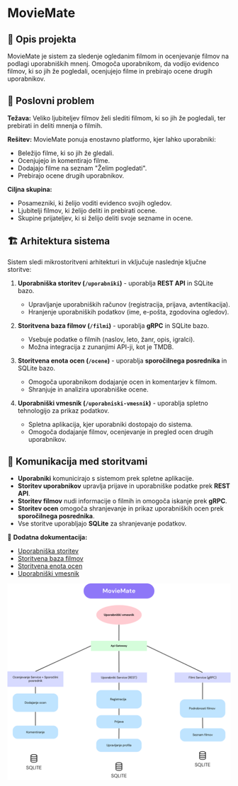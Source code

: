 # MovieMate

## 📌 Opis projekta

MovieMate je sistem za sledenje ogledanim filmom in ocenjevanje filmov na podlagi uporabniških mnenj. Omogoča uporabnikom, da vodijo evidenco filmov, ki so jih že pogledali, ocenjujejo filme in prebirajo ocene drugih uporabnikov.

## 🎯 Poslovni problem

**Težava:** Veliko ljubiteljev filmov želi slediti filmom, ki so jih že pogledali, ter prebirati in deliti mnenja o filmih.

**Rešitev:** MovieMate ponuja enostavno platformo, kjer lahko uporabniki:

- Beležijo filme, ki so jih že gledali.
- Ocenjujejo in komentirajo filme.
- Dodajajo filme na seznam "Želim pogledati".
- Prebirajo ocene drugih uporabnikov.

**Ciljna skupina:**

- Posamezniki, ki želijo voditi evidenco svojih ogledov.
- Ljubitelji filmov, ki želijo deliti in prebirati ocene.
- Skupine prijateljev, ki si želijo deliti svoje sezname in ocene.

## 🏗️ Arhitektura sistema

Sistem sledi mikrostoritveni arhitekturi in vključuje naslednje ključne storitve:

1. **Uporabniška storitev (`/uporabniki`)** - uporablja **REST API** in SQLite bazo.
   - Upravljanje uporabniških računov (registracija, prijava, avtentikacija).
   - Hranjenje uporabniških podatkov (ime, e-pošta, zgodovina ogledov).

2. **Storitvena baza filmov (`/filmi`)** - uporablja **gRPC** in SQLite bazo.
   - Vsebuje podatke o filmih (naslov, leto, žanr, opis, igralci).
   - Možna integracija z zunanjimi API-ji, kot je TMDB.

3. **Storitvena enota ocen (`/ocene`)** - uporablja **sporočilnega posrednika** in SQLite bazo.
   - Omogoča uporabnikom dodajanje ocen in komentarjev k filmom.
   - Shranjuje in analizira uporabniške ocene.

4. **Uporabniški vmesnik (`/uporabniski-vmesnik`)** - uporablja spletno tehnologijo za prikaz podatkov.
   - Spletna aplikacija, kjer uporabniki dostopajo do sistema.
   - Omogoča dodajanje filmov, ocenjevanje in pregled ocen drugih uporabnikov.

## 🔗 Komunikacija med storitvami

- **Uporabniki** komunicirajo s sistemom prek spletne aplikacije.
- **Storitev uporabnikov** upravlja prijave in uporabniške podatke prek **REST API**.
- **Storitev filmov** nudi informacije o filmih in omogoča iskanje prek **gRPC**.
- **Storitev ocen** omogoča shranjevanje in prikaz uporabniških ocen prek **sporočilnega posrednika**.
- Vse storitve uporabljajo **SQLite** za shranjevanje podatkov.


📂 **Dodatna dokumentacija:**
- [Uporabniška storitev](UporabnikiService/README.md)
- [Storitvena baza filmov](FilmiService/README.md)
- [Storitvena enota ocen](OceneService/README.md)
- [Uporabniški vmesnik](UporabniskiVmesnik/README.md)


![MovieMate](MovieMate.png)
